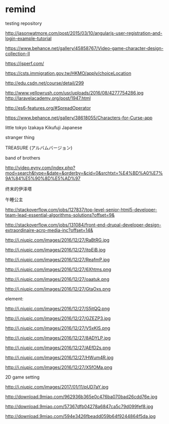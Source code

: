 # remind
testing repository 

http://jasonwatmore.com/post/2015/03/10/angularjs-user-registration-and-login-example-tutorial

https://www.behance.net/gallery/45858767/Video-game-character-design-collection-II

https://jsperf.com/

https://csts.immigration.gov.tw/HKMO/apply/choiceLocation

http://edu.csdn.net/course/detail/299

http://www.yellowrush.com/usr/uploads/2016/08/4277754286.jpg
http://laravelacademy.org/post/1947.html

http://es6-features.org/#SpreadOperator

https://www.behance.net/gallery/38618055/Characters-for-Curse-app

little tokyo   Izakaya Kikufuji Japanese 


stranger thing


TREASURE (アルバムバージョン)

band of brothers


http://video.eyny.com/index.php?mod=search&type=&date=&orderby=&cid=0&srchtxt=%E4%BD%A0%E7%9A%84%E5%90%8D%E5%AD%97


终末的伊泽塔

午睡公主

http://stackoverflow.com/jobs/127837/top-level-senior-html5-developer-team-lead-essential-algorithms-solutions?offset=9&

http://stackoverflow.com/jobs/131084/front-end-drupal-developer-design-extraordinaire-acro-media-inc?offset=14&


http://i.niupic.com/images/2016/12/27/RaBtRG.jpg

http://i.niupic.com/images/2016/12/27/itpEiB.jpg

http://i.niupic.com/images/2016/12/27/ReafmP.jpg

http://i.niupic.com/images/2016/12/27/6Xhtms.png

http://i.niupic.com/images/2016/12/27/oaatuk.png

http://i.niupic.com/images/2016/12/27/GtaOxs.png



element:

http://i.niupic.com/images/2016/12/27/S5jtQQ.png

http://i.niupic.com/images/2016/12/27/GZEZP3.jpg

http://i.niupic.com/images/2016/12/27/V5xKlS.png

http://i.niupic.com/images/2016/12/27/8ADYLP.jpg

http://i.niupic.com/images/2016/12/27/AEfD2s.png

http://i.niupic.com/images/2016/12/27/HWum4R.jpg

http://i.niupic.com/images/2016/12/27/X5fOMa.png



2D game setting

http://i.niupic.com/images/2017/01/11/pUD7aY.jpg

http://download.9miao.com/962936b365e0c476ba070bad26cdd76e.jpg

http://download.9miao.com/57367dfb04278a6847ca5c79d099fef8.jpg

http://download.9miao.com/594e3426fbeadd059b64f9244864f5da.jpg

